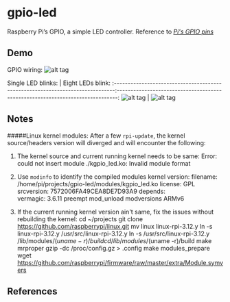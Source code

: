 gpio-led
=======================================================
Raspberry Pi’s GPIO, a simple LED controller.  Reference to <cite>[Pi's GPIO pins][1]</cite>


Demo
----
GPIO wiring:
![alt tag](https://raw.github.com/tzyluen/gpio-led/master/img/gpio-led-1.jpeg)

Single LED blinks:                                                             | Eight LEDs blink:
:------------------------------------------------------------------------------:------------------------------------------------------------------------------:
![alt tag](https://raw.github.com/tzyluen/gpio-led/master/img/gpio-led-1.jpeg) | ![alt tag](https://raw.github.com/tzyluen/gpio-led/master/img/gpio-led-2.jpeg)


Notes
-----
#####Linux kernel modules:
After a few `rpi-update`, the kernel source/headers version will diverged and will encounter the following:

1. The kernel source and current running kernel needs to be same:
    Error: could not insert module ./kgpio_led.ko: Invalid module format

2. Use `modinfo` to identify the compiled modules kernel version:
    filename:       /home/pi/projects/gpio-led/modules/kgpio_led.ko
    license:        GPL
    srcversion:     7572006FA49CEA8DE7D93A9
    depends:        
    vermagic:       3.6.11 preempt mod_unload modversions ARMv6 

3. If the current running kernel version ain't same, fix the issues without rebuilding the kernel:
    cd ~/projects
    git clone https://github.com/raspberrypi/linux.git
    mv linux linux-rpi-3.12.y
    ln -s linux-rpi-3.12.y /usr/src/linux-rpi-3.12.y
    ln -s /usr/src/linux-rpi-3.12.y /lib/modules/$(uname -r)/build
    cd /lib/modules/$(uname -r)/build
    make mrproper
    gzip -dc /proc/config.gz > .config
    make modules_prepare
    wget https://github.com/raspberrypi/firmware/raw/master/extra/Module.symvers


References
----------
[1]:http://pi4j.com/images/p1header.png
